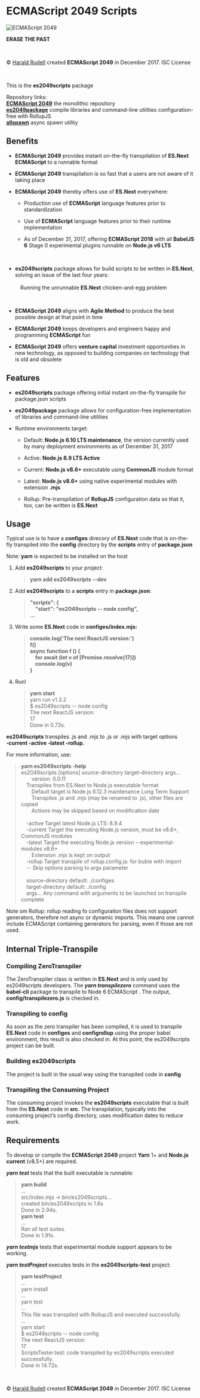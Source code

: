 <!doctype html>
<title>ECMAScript 2049 readme</title>
<h1>ECMAScript 2049 Scripts</h1>
<img src=https://raw.githubusercontent.com/haraldrudell/ECMAScript2049/HEAD/workspace/packages/es2049scripts/assets/ECMAScript%202049.png alt="ECMAScript 2049" />
<p><strong>ERASE THE PAST</strong></p>
<p>&emsp;</p>
<p>© <a href=http://haraldrudell.com>Harald Rudell</a> created <strong>ECMAScript 2049</strong> in December 2017. ISC License</p>
<p>&emsp;</p>

<p>This is the <strong>es2049scripts</strong> package</p>
<p>Repository links:<br />
<strong><a href=https://github.com/haraldrudell/ECMAScript2049>ECMAScript 2049</a></strong> the monolithic repository<br />
<strong><a href=https://github.com/haraldrudell/ECMAScript2049/tree/master/workspace/packages/es2049package>es2049package</a></strong> compile libraries and command-line utilities configuration-free with RollupJS<br />
<strong><a href=https://github.com/haraldrudell/ECMAScript2049/tree/master/es2049scripts-test>allspawn</a></strong> async spawn utility</p>

<h2>Benefits</h2>
<ul>
  <li><p><strong>ECMAScript 2049</strong> provides instant on-the-fly transpilation of <strong>ES.Next ECMAScript</strong> to a runnable format</p></li>
  <li><p><strong>ECMAScript 2049</strong> transpilation is so fast that a users are not aware of it taking place</p></li>
  <li><p><strong>ECMAScript 2049</strong> thereby offers use of <strong>ES.Next</strong> everywhere:</p>
    <ul>
      <li><p>Production use of <strong>ECMAScript</strong> language features prior to standardization</p></li>
      <li><p>Use of <strong>ECMAScript</strong> language features prior to their runtime implementation</p></li>
      <li><p>As of December 31, 2017, offering <strong>ECMAScript 2018</strong> with all <strong>BabelJS 6</strong> Stage 0 experimental plugins runnable on <strong>Node.js v6 LTS</strong></p></li>
  </ul><p>&nbsp;</p></li>
  <li><p><strong>es2049scripts</strong> package allows for build scripts to be written in <strong>ES.Next</strong>, solving an issue of the last four years:<br /><br />&emsp;Running the unrunnable <strong>ES.Next</strong> chicken-and-egg problem</p><p>&nbsp;</p></li>
  <li><p><strong>ECMAScript 2049</strong> aligns with <strong>Agile Method</strong> to produce the best possible design at that point in time</li>
  <li><p><strong>ECMAScript 2049</strong> keeps developers and engineers happy and programming <strong>ECMAScript</strong> fun</li>
  <li><p><strong>ECMAScript 2049</strong> offers <strong>venture capital</strong> investment opportunities in new technology, as opposed to building companies on technology that is old and obsolete</li>
</ul>

<h2>Features</h2>
<ul>
  <li><p><strong>es2049scripts</strong> package offering initial instant on-the-fly transpile for package.json scripts</p></li>
  <li><p><strong>es2049package</strong> package allows for configuration-free implementation of libraries and command-line utilities</p></li>
  <li><p>Runtime environments target:</p>
    <ul>
      <li><p>Default: <strong>Node.js 6.10 LTS maintenance</strong>, the version currently used by many deployment environments as of December 31, 2017</p></li>
      <li><p>Active: <strong>Node.js 8.9 LTS Active</strong></p></li>
      <li><p>Current: <strong>Node.js v8.6+</strong> executable using <strong>CommonJS</strong> module format</p></li>
      <li><p>Latest: <strong>Node.js v8.6+</strong> using native experimental modules with extension <strong>.mjs</strong></p></li>
      <li><p>Rollup: Pre-transpilation of <strong>RollupJS</strong> configuration data so that it, too, can be written is <strong>ES.Next</strong></p></li>
  </ul></li>
</ul>

<h2>Usage</h2>
<p>Typical use is to have a <strong>configes</strong> direcory of <strong>ES.Next</strong> code that is on-the-fly transpiled into the <strong>config</strong> directory by the <strong>scripts</strong> entry of <strong>package.json</strong></p>
<p>Note: <strong>yarn</strong> is expected to be installed on the host</p>
<ol>
  <li><p>Add <strong>es2049scripts</strong> to your project:</p>
  <blockquote><strong>yarn add es2049scripts --dev</strong></blockquote></li>
  <li><p>Add <strong>es2049scripts</strong> to a <strong>scripts</strong> entry in <strong>package.json</strong>:</p>
  <blockquote><strong>"scripts": {<br />
    &emsp;"start": "es2049scripts -- node config",<br />
    …</strong></blockquote></li>
  <li><p>Write some <strong>ES.Next</strong> code in <strong>configes/index.mjs:</strong></p>
  <blockquote><strong>console.log('The next ReactJS version:')<br />
    f()<br />
    async function f () {<br />
    &emsp;for await (let v of [Promise.resolve(17)])<br />
    &emsp;console.log(v)<br />
    }</strong></blockquote></li>
  <li><p>Run!</p>
  <blockquote><strong>yarn start</strong><br />
    yarn run v1.3.2<br />
    $ es2049scripts -- node config<br />
    The next ReactJS version:<br />
    17<br />
    Done in 0.73s.</blockquote></li>
</ol>
<p><strong>es2049scripts</strong> transpiles .js and .mjs to .js or .mjs with target options <strong>&#8209;current &#8209;active &#8209;latest &#8209;rollup.</strong></p>
<p>For more information, use:</p>
<blockquote><strong>yarn es2049scripts &#8209;help</strong><br />
  es2049scripts [options] source-directory target-directory args…<br />
  &emsp;&emsp;version: 0.0.11<br />
  &emsp;Transpiles from ES.Next to Node.js executable format<br />
  &emsp;&emsp;Default target is Node.js 6.12.3 maintenance Long Term Support<br />
  &emsp;&emsp;Transpiles .js and .mjs (may be renamed to .js), other files are copied<br />
  &emsp;&emsp;Actions may be skipped based on modification date<br />
  <br />
  &emsp;-active  Target latest Node.js LTS: 8.9.4<br />
  &emsp;-current  Target the executing Node.js version, must be v8.6+, CommonJS modules<br />
  &emsp;-latest  Target the executing Node.js version --experimental-modules v8.6+<br />
  &emsp;&emsp;Extension .mjs is kept on output<br />
  &emsp;-rollup  Target transpile of rollup.config.js: for buble with import<br />
  &emsp;--  Skip options parsing to args parameter<br />
  <br />
  &emsp;source-directory default: ./configes<br />
  &emsp;target-directory default: ./config<br />
  &emsp;args…  Any command with arguments to be launched on transpile complete</strong></blockquote>
<p>Note om Rollup: rollup reading fo configuraiton files does not support generators, therefore not async or dynamic imports. This means one cannot include ECMAScript containing generators for parsing, even if those are not used.</p>

<h2>Internal Triple-Transpile</h2>
<h3>Compiling ZeroTranspiler</h3>
<p>The ZeroTranspiler class is written in <strong>ES.Next</strong> and is only used by es2049scripts developers. The <em><strong>yarn transpilezero</strong></em> command uses the <strong>babel-cli</strong> package to transpile to Node 6 ECMAScript . The output, <strong>config/transpilezero.js</strong> is checked in.
<h3>Transpiling to config</h3>
<p>As soon as the zero transpiler has been compiled, it is used to transpile <strong>ES.Next</strong> code in <strong>configes</strong> and <strong>configrollup</strong> using the proper babel environment, this result is also checked in. At this point, the es2049scripts project can be built.</p>
<h3>Building es2049scripts</h3>
<p>The project is built in the usual way using the transpiled code in <strong>config</strong>
<h3>Transpiling the Consuming Project</h3>
<p>The consuming project invokes the <strong>es2049scripts</strong> executable that is built from the <strong>ES.Next</strong> code in <strong>src</strong>. The transpilation, typically into the consuming project’s config directory, uses modification dates to reduce work.

<h2>Requirements</h2>
<p>To develop or compile the <strong>ECMAScript 2049</strong> project <strong>Yarn</strong> 1+ and <strong>Node.js current</strong> (v8.5+) are required.</p>
<p><em><strong>yarn test</strong></em> tests that the built executable is runnable:</p>
<blockquote><strong>yarn build</strong><br />
  …<br />
  src/index.mjs → bin/es2049scripts...<br />
  created bin/es2049scripts in 1.6s<br />
  Done in 2.94s.<br />
  <strong>yarn test</strong><br />
  …<br />
  Ran all test suites.<br />
  Done in 1.91s.</strong></blockquote>
<p><em><strong>yarn testmjs</strong></em> tests that experimental module support appears to be working.</p>
<p><em><strong>yarn testProject</strong></em> executes tests in the <strong>es2049scripts-test</strong> project:</p>
<blockquote><strong>yarn testProject</strong><br />
…<br />
yarn install<br />
…<br />
yarn test<br />
…<br />
This file was transpiled with RollupJS and executed successfully.<br />
…<br />
yarn start<br />
$ es2049scripts -- node config<br />
The next ReactJS version:<br />
17<br />
ScriptsTester.test: code transpiled by es2049scripts executed successfully.<br />
Done in 14.72s.</strong></blockquote>
<p>&emsp;</p>

<p>© <a href=http://haraldrudell.com>Harald Rudell</a> created <strong>ECMAScript 2049</strong> in December 2017. ISC License</p>
